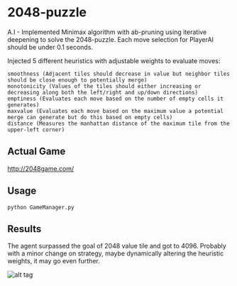# 2048-puzzle
A.I - Implemented Minimax algorithm with ab-pruning using iterative deepening to solve the 2048-puzzle. Each move selection for PlayerAI should be under 0.1 seconds.

Injected 5 different heuristics with adjustable weights to evaluate moves:
```
smoothness (Αdjacent tiles should decrease in value but neighbor tiles should be close enough to potentially merge)
monotonicity (Values of the tiles should either increasing or decreasing along both the left/right and up/down directions)
emptiness (Evaluates each move based on the number of empty cells it generates)
maxvalue (Evaluates each move based on the maximum value a potential merge can generate but do this based on empty cells)
distance (Measures the manhattan distance of the maximum tile from the upper-left corner)
```

## Actual Game
http://2048game.com/

## Usage
```
python GameManager.py
```

## Results
The agent surpassed the goal of 2048 value tile and got to 4096. Probably with a minor change on strategy, maybe dynamically altering the heuristic weights, it may go even further.

![alt tag](https://d36vhvif6yp6yo.cloudfront.net/main/images/github/2048puzzleresults.jpg)

